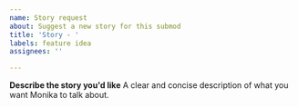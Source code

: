 ```yaml
---
name: Story request
about: Suggest a new story for this submod
title: 'Story - '
labels: feature idea
assignees: ''

---
```


**Describe the story you'd like**
A clear and concise description of what you want Monika to talk about.
